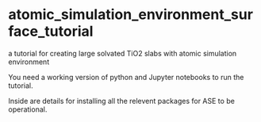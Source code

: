 # atomic_simulation_environment_surface_tutorial
a tutorial for creating large solvated TiO2 slabs with atomic simulation environment

You need a working version of python and Jupyter notebooks to run the tutorial.

Inside are details for installing all the relevent packages for ASE to be operational.
